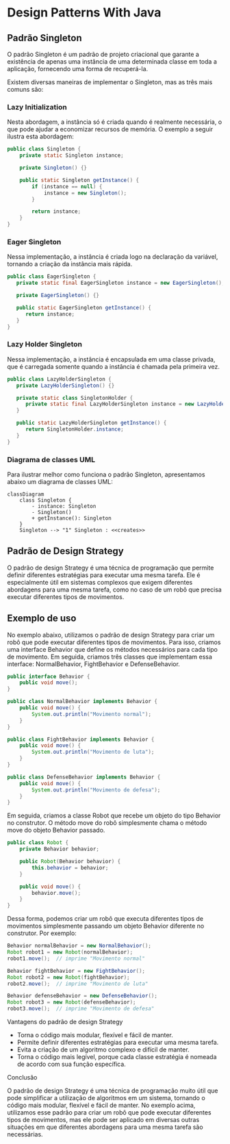 # Design Patterns With Java

## Padrão Singleton

O padrão Singleton é um padrão de projeto criacional que garante a existência de apenas uma instância de uma determinada classe em toda a aplicação, fornecendo uma forma de recuperá-la.

Existem diversas maneiras de implementar o Singleton, mas as três mais comuns são:

### Lazy Initialization

Nesta abordagem, a instância só é criada quando é realmente necessária, o que pode ajudar a economizar recursos de memória. O exemplo a seguir ilustra esta abordagem:

```java
public class Singleton {
    private static Singleton instance;

    private Singleton() {}

    public static Singleton getInstance() {
        if (instance == null) {
            instance = new Singleton();
        }

        return instance;
    }
}
```

### Eager Singleton

Nessa implementação, a instância é criada logo na declaração da variável, tornando a criação da instância mais rápida.

```java
public class EagerSingleton {
   private static final EagerSingleton instance = new EagerSingleton();

   private EagerSingleton() {}

   public static EagerSingleton getInstance() {
      return instance;
   }
}
```

### Lazy Holder Singleton

Nessa implementação, a instância é encapsulada em uma classe privada, que é carregada somente quando a instância é chamada pela primeira vez.

```java
public class LazyHolderSingleton {
   private LazyHolderSingleton() {}

   private static class SingletonHolder {
      private static final LazyHolderSingleton instance = new LazyHolderSingleton();
   }

   public static LazyHolderSingleton getInstance() {
      return SingletonHolder.instance;
   }
}
```

### Diagrama de classes UML

Para ilustrar melhor como funciona o padrão Singleton, apresentamos abaixo um diagrama de classes UML:

```mermaid
classDiagram
    class Singleton {
        - instance: Singleton
        - Singleton()
        + getInstance(): Singleton
    }
    Singleton --> "1" Singleton : <<creates>>
```

## Padrão de Design Strategy

O padrão de design Strategy é uma técnica de programação que permite definir diferentes estratégias para executar uma mesma tarefa. Ele é especialmente útil em sistemas complexos que exigem diferentes abordagens para uma mesma tarefa, como no caso de um robô que precisa executar diferentes tipos de movimentos.

## Exemplo de uso

No exemplo abaixo, utilizamos o padrão de design Strategy para criar um robô que pode executar diferentes tipos de movimentos. Para isso, criamos uma interface Behavior que define os métodos necessários para cada tipo de movimento. Em seguida, criamos três classes que implementam essa interface: NormalBehavior, FightBehavior e DefenseBehavior.

```java
public interface Behavior {
    public void move();
}

public class NormalBehavior implements Behavior {
    public void move() {
        System.out.println("Movimento normal");
    }
}

public class FightBehavior implements Behavior {
    public void move() {
        System.out.println("Movimento de luta");
    }
}

public class DefenseBehavior implements Behavior {
    public void move() {
        System.out.println("Movimento de defesa");
    }
}
```

Em seguida, criamos a classe Robot que recebe um objeto do tipo Behavior no construtor. O método move do robô simplesmente chama o método move do objeto Behavior passado.

```java
public class Robot {
    private Behavior behavior;

    public Robot(Behavior behavior) {
        this.behavior = behavior;
    }

    public void move() {
        behavior.move();
    }
}
```

Dessa forma, podemos criar um robô que executa diferentes tipos de movimentos simplesmente passando um objeto Behavior diferente no construtor. Por exemplo:

```java
Behavior normalBehavior = new NormalBehavior();
Robot robot1 = new Robot(normalBehavior);
robot1.move();  // imprime "Movimento normal"

Behavior fightBehavior = new FightBehavior();
Robot robot2 = new Robot(fightBehavior);
robot2.move();  // imprime "Movimento de luta"

Behavior defenseBehavior = new DefenseBehavior();
Robot robot3 = new Robot(defenseBehavior);
robot3.move();  // imprime "Movimento de defesa"
```

Vantagens do padrão de design Strategy

- Torna o código mais modular, flexível e fácil de manter.
- Permite definir diferentes estratégias para executar uma mesma tarefa.
- Evita a criação de um algoritmo complexo e difícil de manter.
- Torna o código mais legível, porque cada classe estratégia é nomeada de acordo com sua função específica.

Conclusão

O padrão de design Strategy é uma técnica de programação muito útil que pode simplificar a utilização de algoritmos em um sistema, tornando o código mais modular, flexível e fácil de manter. No exemplo acima, utilizamos esse padrão para criar um robô que pode executar diferentes tipos de movimentos, mas ele pode ser aplicado em diversas outras situações em que diferentes abordagens para uma mesma tarefa são necessárias.
